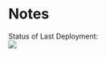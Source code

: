 # Notes


Status of Last Deployment:
<br><img src="https://github.com/sundoz/Notes/workflows/My-github-actions/badge.svg?branch=master"></br>
